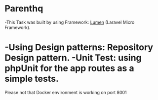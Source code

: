# Parenthq


-This Task was built by using Framework: <a href="https://lumen.laravel.com/">Lumen</a> (Laravel Micro Framework).

-Using Design patterns: Repository Design pattern.
-Unit Test: using phpUnit for the app routes as a simple tests.
=========
Please not that Docker environment is working on port 8001
